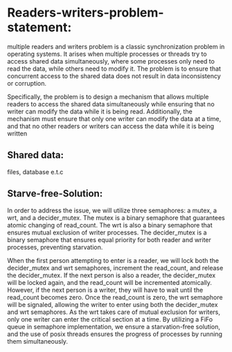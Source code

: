 # Readers-writers-problem-statement:
   multiple readers and writers problem is a classic synchronization problem in operating systems. It arises when multiple processes or threads try to access shared data simultaneously, where some processes only need to read the data, while others need to modify it. The problem is to ensure that concurrent access to the shared data does not result in data inconsistency or corruption.

   Specifically, the problem is to design a mechanism that allows multiple readers to access the shared data simultaneously while ensuring that no writer can modify the data while it is being read. Additionally, the mechanism must ensure that only one writer can modify the data at a time, and that no other readers or writers can access the data while it is being written
   
## Shared data:
   files, database e.t.c
   
## Starve-free-Solution:
 In order to address the issue, we will utilize three semaphores: a mutex, a wrt, and a decider_mutex. The mutex is a binary semaphore that guarantees atomic changing of read_count. The wrt is also a binary semaphore that ensures mutual exclusion of writer processes. The decider_mutex is a binary semaphore that ensures equal priority for both reader and writer processes, preventing starvation.

When the first person attempting to enter is a reader, we will lock both the decider_mutex and wrt semaphores, increment the read_count, and release the decider_mutex. If the next person is also a reader, the decider_mutex will be locked again, and the read_count will be incremented atomically. However, if the next person is a writer, they will have to wait until the read_count becomes zero. Once the read_count is zero, the wrt semaphore will be signaled, allowing the writer to enter using both the decider_mutex and wrt semaphores. As the wrt takes care of mutual exclusion for writers, only one writer can enter the critical section at a time. By utilizing a FiFo queue in semaphore implementation, we ensure a starvation-free solution, and the use of posix threads ensures the progress of processes by running them simultaneously.

